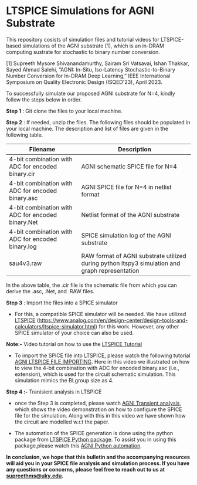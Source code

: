 # LTSPICE Simulations for AGNI Substrate

This repository cosists of simulation files and tutorial videos for LTSPICE-based simulations of the AGNI substrate [1], which is an in-DRAM computing sustrate for stochastic to binary number conversion.

[1] Supreeth Mysore Shivanandamurthy, Sairam Sri Vatsavai, Ishan Thakkar, Sayed Ahmad Salehi, “AGNI: In-Situ, Iso-Latency Stochastic-to-Binary Number Conversion for In-DRAM Deep Learning,” IEEE International Symposium on Quality Electronic Design (ISQED'23), April 2023.

To successfully simulate our proposed AGNI substrate for N=4, kindly follow the steps below in order.

**Step 1** : Git clone the files to your local machine.

**Step 2** : If needed, unzip the files. The following files should be populated in your local machine. The description and list of files are given in the following table. 


| **Filename**  | **Description** |
| ------------- | ------------- |
| 4-bit combination with ADC for encoded binary.cir  | AGNI schematic SPICE file for N=4  |
| 4-bit combination with ADC for encoded binary.asc  | AGNI SPICE file for N=4 in netlist format |
|4-bit combination with ADC for encoded binary.Net| Netlist format of the AGNI substrate |
|4-bit combination with ADC for encoded binary.log|SPICE simulation log of the AGNI substrate |
|sau4v3.raw|RAW format of AGNI substrate utilized during python ltspy3 simulation and graph representation|

In the above table, the .cir file is the schematic file from which you can derive the .asc, .Net, and .RAW files.

**Step 3** : Import the files into a SPICE simulator

* For this, a compatible SPICE simulator will be needed. We have utilized [LTSPICE](https://www.analog.com/en/design-center/design-tools-and-calculators/ltspice-simulator.html) (https://www.analog.com/en/design-center/design-tools-and-calculators/ltspice-simulator.html) for this work. However, any other SPICE simulator of your choice can also be used.

**Note:-** Video tutorial on how to use the [LTSPICE Tutorial](https://www.analog.com/en/education/education-library/videos/video-series/ltspice-getting-started-tutorial.html)

* To import the SPICE file into LTSPICE, please watch the following tutorial [AGNI LTSPICE FILE IMPORTING](https://youtu.be/4pZ4Uf7VJMU). Here in this video we illustrated on how to view the 4-bit combination with ADC for encoded binary.asc (i.e., extension), which is used for the circuit schematic simulation. This simulation mimics the BLgroup size as 4.

**Step 4 :-** Tranisient analysis in LTSPICE

* once the Step 3 is completed, please watch [AGNI Transient analysis](https://youtu.be/233tJurw-ZA), which shows the video demonstration on how to configure the SPICE file for the simulation. Along with this in this video we have shown how the circuit are modelled w.r.t the paper.

* The automation of the SPICE generation is done using the python package from [LTSPICE Python package](http://www2.ee.unsw.edu.au/~tlehmann/ltspy3.py). To assist you in using this package,please watch this [AGNI Python automation](https://youtu.be/A-CiMvKVQ_o).

**In conclusion, we hope that this bulletin and the accompanying resources will aid you in your SPICE file analysis and simulation process. If you have any questions or concerns, please feel free to reach out to us at supreethms@uky.edu.**


